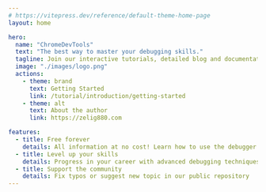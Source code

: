 ```yaml
---
# https://vitepress.dev/reference/default-theme-home-page
layout: home

hero:
  name: "ChromeDevTools"
  text: "The best way to master your debugging skills."
  tagline: Join our interactive tutorials, detailed blog and documentation to level up your javascript debugging skills.
  image: "./images/logo.png"
  actions:
    - theme: brand
      text: Getting Started
      link: /tutorial/introduction/getting-started
    - theme: alt
      text: About the author
      link: https://zelig880.com

features:
  - title: Free forever
    details: All information at no cost! Learn how to use the debugger for free
  - title: Level up your skills
    details: Progress in your career with advanced debugging techniques
  - title: Support the community
    details: Fix typos or suggest new topic in our public repository
---
```


